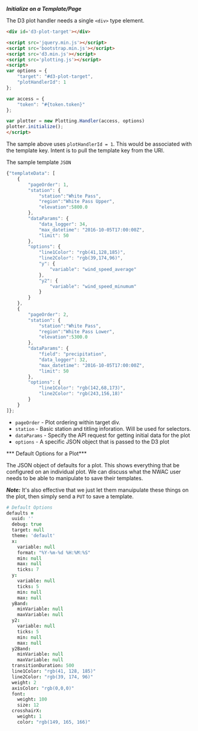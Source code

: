 

***Initialize on a Template/Page***

The D3 plot handler needs a single `<div>` type element. 

```html
<div id='d3-plot-target'></div>

<script src='jquery.min.js'></script>
<script src='bootstrap.min.js'></script>
<script src='d3.min.js'></script>
<script src='plotting.js'></script>
<script>
var options = {
    "target": "#d3-plot-target",
    "plotHandlerId": 1
};

var access = {
    "token": "#{token.token}"
};

var plotter = new Plotting.Handler(access, options)
plotter.initialize();
</script>
```

The sample above uses `plotHandlerId = 1`. This would be associated with the 
template key. Intent is to pull the template key from the URI.

The sample template `JSON`

```js
{"templateData": [
    {
        "pageOrder": 1,
        "station": {
            "station":"White Pass",
            "region":"White Pass Upper",
            "elevation":5800.0
        },
        "dataParams": {
            "data_logger": 34,
            "max_datetime": "2016-10-05T17:00:00Z",
            "limit": 50
        },
        "options": {
            "line1Color": "rgb(41,128,185)",
            "line2Color": "rgb(39,174,96)",
            "y": {
                "variable": "wind_speed_average"
            },
            "y2": {
                "variable": "wind_speed_minumum"
            }
        }                    
    },
    {
        "pageOrder": 2,
        "station": {
            "station":"White Pass",
            "region":"White Pass Lower",
            "elevation":5300.0
        },
        "dataParams": {
            "field": "precipitation",
            "data_logger": 32,
            "max_datetime": "2016-10-05T17:00:00Z",
            "limit": 50
        },
        "options": {
            "line1Color": "rgb(142,68,173)",
            "line2Color": "rgb(243,156,18)"
        }
    }
]};
```

* `pageOrder` - Plot ordering within target div.
* `station` - Basic station and titling inforation. Will be used for selectors.
* `dataParams` - Specify the API request for getting initial data for the plot
* `options` - A specific JSON object that is passed to the D3 plot


*** Default Options for a Plot***

The JSON object of defaults for a plot. This shows everything that be configured
on an individual plot. We can discuss what the NWAC user needs to be able to
manipulate to save their templates.

***Note:*** It's also effective that we just let them manuipulate these things on 
the plot, then simply send a `PUT` to save a template. 

```coffeescript
# Default Options
defaults =
  uuid: ''
  debug: true
  target: null
  theme: 'default'
  x:
    variable: null
    format: "%Y-%m-%d %H:%M:%S"
    min: null
    max: null
    ticks: 7
  y:
    variable: null
    ticks: 5
    min: null
    max: null
  yBand:
    minVariable: null
    maxVariable: null
  y2:
    variable: null
    ticks: 5
    min: null
    max: null
  y2Band:
    minVariable: null
    maxVariable: null
  transitionDuration: 500
  line1Color: "rgb(41, 128, 185)"
  line2Color: "rgb(39, 174, 96)"
  weight: 2
  axisColor: "rgb(0,0,0)"
  font:
    weight: 100
    size: 12
  crosshairX:
    weight: 1
    color: "rgb(149, 165, 166)"
```
